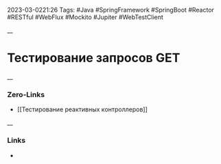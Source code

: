 2023-03-0221:26
Tags: #Java #SpringFramework #SpringBoot #Reactor #RESTful #WebFlux #Mockito #Jupiter #WebTestClient 


__
# Тестирование запросов GET

__
### Zero-Links
- [[Тестирование реактивных контроллеров]]

__
### Links
- 

